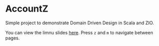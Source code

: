 # AccountZ

Simple project to demonstrate Domain Driven Design in Scala and ZIO.

You can view the limnu slides [here](https://limnu.com/d/draw.html?b=B_FnfDfrItSH2PEv&p=-N-agluvbKC-hQFMrvFX&).
Press `z` and `m` to navigate between pages.

